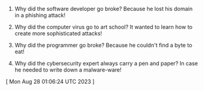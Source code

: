  
1. Why did the software developer go broke? Because he lost his domain in a phishing attack!

2. Why did the computer virus go to art school? It wanted to learn how to create more sophisticated attacks!

3. Why did the programmer go broke? Because he couldn't find a byte to eat!

4. Why did the cybersecurity expert always carry a pen and paper? In case he needed to write down a malware-ware!
 
[ 
Mon Aug 28 01:06:24 UTC 2023
 ]

